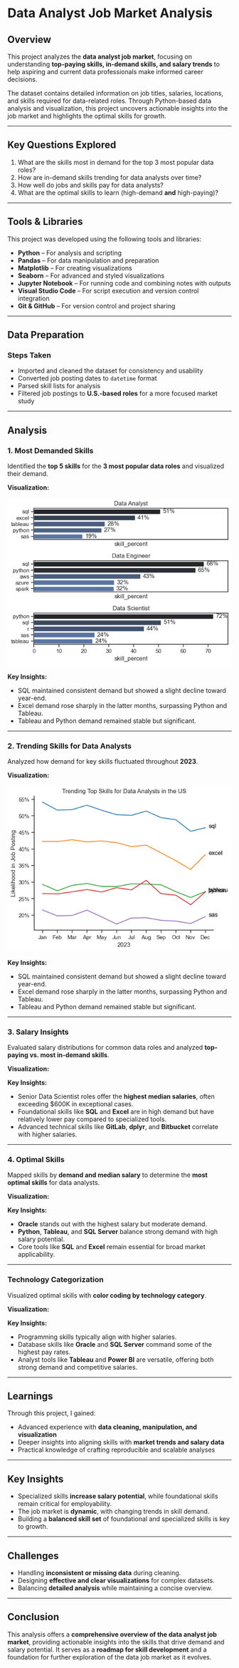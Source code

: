 
# **Data Analyst Job Market Analysis**

## **Overview**
This project analyzes the **data analyst job market**, focusing on understanding **top-paying skills, in-demand skills, and salary trends** to help aspiring and current data professionals make informed career decisions.  

The dataset contains detailed information on job titles, salaries, locations, and skills required for data-related roles. Through Python-based data analysis and visualization, this project uncovers actionable insights into the job market and highlights the optimal skills for growth.

---

## **Key Questions Explored**
1. What are the skills most in demand for the top 3 most popular data roles?  
2. How are in-demand skills trending for data analysts over time?  
3. How well do jobs and skills pay for data analysts?  
4. What are the optimal skills to learn (high-demand **and** high-paying)?  

---

## **Tools & Libraries**
This project was developed using the following tools and libraries:

- **Python** – For analysis and scripting  
- **Pandas** – For data manipulation and preparation  
- **Matplotlib** – For creating visualizations  
- **Seaborn** – For advanced and styled visualizations  
- **Jupyter Notebook** – For running code and combining notes with outputs  
- **Visual Studio Code** – For script execution and version control integration  
- **Git & GitHub** – For version control and project sharing  

---

## **Data Preparation**
### **Steps Taken**
- Imported and cleaned the dataset for consistency and usability  
- Converted job posting dates to `datetime` format  
- Parsed skill lists for analysis  
- Filtered job postings to **U.S.-based roles** for a more focused market study  

---

## **Analysis**

### **1. Most Demanded Skills**
Identified the **top 5 skills** for the **3 most popular data roles** and visualized their demand.

**Visualization:**  
<!-- Place your image file for skill demand here -->
![alt text](image.png)


**Key Insights:**
- SQL maintained consistent demand but showed a slight decline toward year-end.  
- Excel demand rose sharply in the latter months, surpassing Python and Tableau.  
- Tableau and Python demand remained stable but significant.

---

### **2. Trending Skills for Data Analysts**
Analyzed how demand for key skills fluctuated throughout **2023**.

**Visualization:**  
<!-- Place your line chart for trending skills here -->
![alt text](image-1.png)

**Key Insights:**
- SQL maintained consistent demand but showed a slight decline toward year-end.  
- Excel demand rose sharply in the latter months, surpassing Python and Tableau.  
- Tableau and Python demand remained stable but significant.

---

### **3. Salary Insights**
Evaluated salary distributions for common data roles and analyzed **top-paying vs. most in-demand skills**.

**Visualization:**  
<!-- Place your salary distribution plot here -->


**Key Insights:**
- Senior Data Scientist roles offer the **highest median salaries**, often exceeding $600K in exceptional cases.  
- Foundational skills like **SQL** and **Excel** are in high demand but have relatively lower pay compared to specialized tools.  
- Advanced technical skills like **GitLab**, **dplyr**, and **Bitbucket** correlate with higher salaries.

---

### **4. Optimal Skills**
Mapped skills by **demand and median salary** to determine the **most optimal skills** for data analysts.

**Visualization:**  
<!-- Place your scatter plot for optimal skills here -->


**Key Insights:**
- **Oracle** stands out with the highest salary but moderate demand.  
- **Python**, **Tableau**, and **SQL Server** balance strong demand with high salary potential.  
- Core tools like **SQL** and **Excel** remain essential for broad market applicability.

---

### **Technology Categorization**
Visualized optimal skills with **color coding by technology category**.

**Visualization:**  
<!-- Place your color-coded scatter plot here -->


**Key Insights:**
- Programming skills typically align with higher salaries.  
- Database skills like **Oracle** and **SQL Server** command some of the highest pay rates.  
- Analyst tools like **Tableau** and **Power BI** are versatile, offering both strong demand and competitive salaries.

---

## **Learnings**
Through this project, I gained:
- Advanced experience with **data cleaning, manipulation, and visualization**  
- Deeper insights into aligning skills with **market trends and salary data**  
- Practical knowledge of crafting reproducible and scalable analyses  

---

## **Key Insights**
- Specialized skills **increase salary potential**, while foundational skills remain critical for employability.  
- The job market is **dynamic**, with changing trends in skill demand.  
- Building a **balanced skill set** of foundational and specialized skills is key to growth.  

---

## **Challenges**
- Handling **inconsistent or missing data** during cleaning.  
- Designing **effective and clear visualizations** for complex datasets.  
- Balancing **detailed analysis** while maintaining a concise overview.  

---

## **Conclusion**
This analysis offers a **comprehensive overview of the data analyst job market**, providing actionable insights into the skills that drive demand and salary potential. It serves as a **roadmap for skill development** and a foundation for further exploration of the data job market as it evolves.

